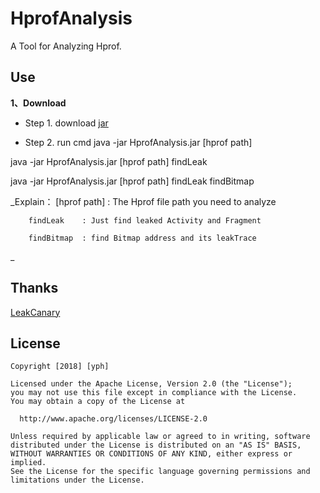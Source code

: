 HprofAnalysis
============

A Tool for Analyzing Hprof.

Use
--------
__1、Download__

* Step 1. download [jar](https://github.com/qq542391099/HprofAnalysis/raw/master/jar/HprofAnalysis.jar)

* Step 2. run cmd
java -jar HprofAnalysis.jar [hprof path]

java -jar HprofAnalysis.jar [hprof path] findLeak

java -jar HprofAnalysis.jar [hprof path] findLeak findBitmap


_Explain：
        [hprof path] : The Hprof file path you need to analyze

        findLeak    : Just find leaked Activity and Fragment

        findBitmap  : find Bitmap address and its leakTrace
_

Thanks
--------

  [LeakCanary](https://github.com/square/leakcanary)
  
 License
 -------
    Copyright [2018] [yph]
 
    Licensed under the Apache License, Version 2.0 (the "License");
    you may not use this file except in compliance with the License.
    You may obtain a copy of the License at
 
      http://www.apache.org/licenses/LICENSE-2.0
 
    Unless required by applicable law or agreed to in writing, software
    distributed under the License is distributed on an "AS IS" BASIS,
    WITHOUT WARRANTIES OR CONDITIONS OF ANY KIND, either express or implied.
    See the License for the specific language governing permissions and
    limitations under the License.
 
